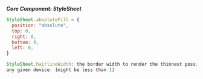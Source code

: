 **_Core Component: StyleSheet_**

```javascript
StyleSheet.absoluteFill = {
  position: "absolute",
  top: 0,
  right: 0,
  bottom: 0,
  left: 0,
}

StyleSheet.hairlineWidth: the border width to render the thinnest possible line on
any given device. (might be less than 1)
```
